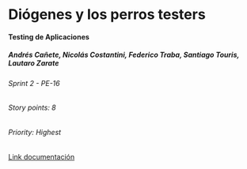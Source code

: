 # Diógenes y los perros testers
#### Testing de Aplicaciones
##### Andrés Cañete, Nicolás Costantini, Federico Traba, Santiago Touris, Lautaro Zarate
###### Sprint 2 - PE-16
###### Story points: 8
###### Priority: Highest

[Link documentación](https://docs.google.com/document/d/1cRzsieV4jP49zAgaA9VE8X95aKmBHR4mYEuzQSwr0Ok/edit)